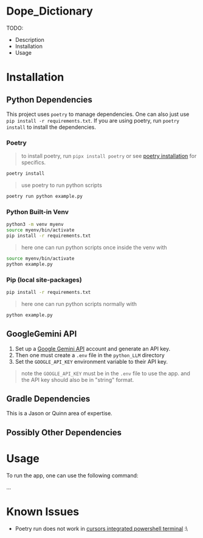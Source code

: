 # Dope_Dictionary
TODO:
- Description
- Installation
- Usage

# Installation
## Python Dependencies
This project uses `poetry` to manage dependencies. One can also just use `pip install -r requirements.txt`. 
If you are using poetry, run `poetry install` to install the dependencies.

### Poetry
> to install poetry, run `pipx install poetry` or see [poetry installation](https://python-poetry.org/docs/#installation) for specifics.
```bash
poetry install
```
> use poetry to run python scripts

```bash
poetry run python example.py
```


### Python Built-in Venv
```bash
python3 -m venv myenv
source myenv/bin/activate
pip install -r requirements.txt
```
> here one can run python scripts once inside the venv with
```bash
source myenv/bin/activate
python example.py
```

### Pip (local site-packages)
```bash
pip install -r requirements.txt
```

> here one can run python scripts normally with 
```bash
python example.py
```

## GoogleGemini API
1. Set up a [Google Gemini API](https://ai.google.dev/gemini-api/docs/api-key) account and generate an API key. 
2. Then one must create a `.env` file in the `python_LLM` directory 
3. Set the `GOOGLE_API_KEY` environment variable to their API key.
> note the `GOOGLE_API_KEY` must be in the `.env` file to use the app. and the API key should also be in "string" format.

## Gradle Dependencies
This is a Jason or Quinn area of expertise.
## Possibly Other Dependencies

# Usage

To run the app, one can use the following command:


...

# Known Issues
- Poetry run does not work in [cursors integrated powershell terminal](https://forum.cursor.com/t/cursor-error-cannot-find-module-windows-foreground-love/6993) :\
